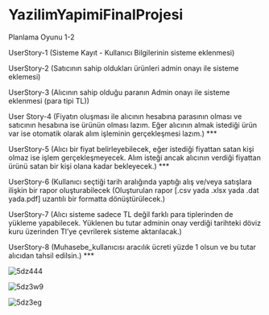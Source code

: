 
# YazilimYapimiFinalProjesi

Planlama Oyunu 1-2

UserStory-1 (Sisteme Kayıt - Kullanıcı Bilgilerinin sisteme eklenmesi)

UserStory-2 (Satıcının sahip oldukları ürünleri admin onayı ile sisteme eklemesi)

UserStory-3 (Alıcının sahip olduğu paranın Admin onayı ile sisteme eklenmesi (para tipi TL)) 

User Story-4 (Fiyatın oluşması ile alıcının hesabına parasının olması ve satıcının hesabına ise ürünün olması lazım. Eğer alıcının almak istediği ürün var ise otomatik olarak alım işleminin gerçekleşmesi lazım.) ***

UserStory-5 (Alıcı bir fiyat belirleyebilecek, eğer istediği fiyattan satan kişi olmaz ise işlem gerçekleşmeyecek. Alım isteği ancak alıcının verdiği fiyattan ürünü satan bir kişi olana kadar bekleyecek.) ***

UserStory-6 (Kullanıcı seçtiği tarih aralığında yaptığı alış ve/veya satışlara ilişkin bir rapor oluşturabilecek (Oluşturulan rapor [.csv yada .xlsx yada .dat yada.pdf] uzantılı bir formatta dönüştürülecek.)

UserStory-7 (Alıcı sisteme sadece TL değil farklı para tiplerinden de yükleme yapabilecek. Yüklenen bu tutar adminin onay verdiği tarihteki döviz kuru üzerinden Tl’ye çevrilerek sisteme aktarılacak.) 

UserStory-8 (Muhasebe_kullanıcısı aracılık ücreti yüzde 1 olsun ve bu tutar alıcıdan tahsil edilsin.) ***

![5dz444](https://user-images.githubusercontent.com/58444614/122695716-ecaae380-d249-11eb-92f2-789e2e87dfb4.gif)

![5dz3w9](https://user-images.githubusercontent.com/58444614/122695731-f5031e80-d249-11eb-846e-cdaa3b7907cc.gif)

![5dz3eg](https://user-images.githubusercontent.com/58444614/122695741-faf8ff80-d249-11eb-92ee-dff6301d1c34.gif)

